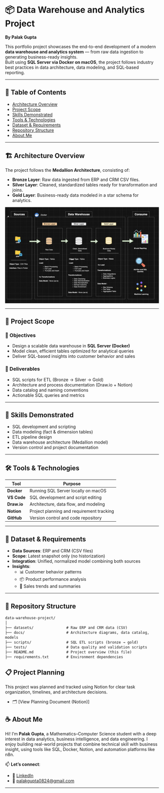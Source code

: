 # 📦 Data Warehouse and Analytics Project  
**By Palak Gupta**

This portfolio project showcases the end-to-end development of a modern **data warehouse and analytics system** — from raw data ingestion to generating business-ready insights.  
Built using **SQL Server via Docker on macOS**, the project follows industry best practices in data architecture, data modeling, and SQL-based reporting.

---

## 📌 Table of Contents
- [Architecture Overview](#architecture-overview)
- [Project Scope](#project-scope)
- [Skills Demonstrated](#skills-demonstrated)
- [Tools & Technologies](#tools--technologies)
- [Dataset & Requirements](#dataset--requirements)
- [Repository Structure](#repository-structure)
- [About Me](#about-me)

---

## 🏗️ Architecture Overview

The project follows the **Medallion Architecture**, consisting of:

- **Bronze Layer**: Raw data ingested from ERP and CRM CSV files.
- **Silver Layer**: Cleaned, standardized tables ready for transformation and joins.
- **Gold Layer**: Business-ready data modeled in a star schema for analytics.

![Data Warehouse Architecture](SQL-Data%20Warehouse%20Project-Docker.png)


---

## 📖 Project Scope

### 🎯 Objectives
- Design a scalable data warehouse in **SQL Server (Docker)**
- Model clean, efficient tables optimized for analytical queries
- Deliver SQL-based insights into customer behavior and sales

### 🔧 Deliverables
- SQL scripts for ETL (Bronze → Silver → Gold)
- Architecture and process documentation (Draw.io + Notion)
- Data catalog and naming conventions
- Actionable SQL queries and metrics

---

## 🧠 Skills Demonstrated

- SQL development and scripting  
- Data modeling (fact & dimension tables)  
- ETL pipeline design  
- Data warehouse architecture (Medallion model)  
- Version control and project documentation  

---

## 🛠️ Tools & Technologies

| Tool       | Purpose                                 |
|------------|------------------------------------------|
| **Docker** | Running SQL Server locally on macOS      |
| **VS Code**| SQL development and script editing       |
| **Draw.io**| Architecture, data flow, and modeling    |
| **Notion** | Project planning and requirement tracking|
| **GitHub** | Version control and code repository      |

---

## 🚀 Dataset & Requirements

- **Data Sources**: ERP and CRM (CSV files)
- **Scope**: Latest snapshot only (no historization)
- **Integration**: Unified, normalized model combining both sources
- **Insights**:
  - 📊 Customer behavior patterns  
  - 📦 Product performance analysis  
  - 💸 Sales trends and summaries  

---

## 📂 Repository Structure
```text
data-warehouse-project/
│
├── datasets/               # Raw ERP and CRM data (CSV)
├── docs/                   # Architecture diagrams, data catalog, models
├── scripts/                # SQL ETL scripts (bronze → gold)
├── tests/                  # Data quality and validation scripts
├── README.md               # Project overview (this file)
├── requirements.txt        # Environment dependencies

```

## 📋 Project Planning

This project was planned and tracked using Notion for clear task organization, timelines, and architecture decisions.

- 🗂️ [View Planning Document (Notion)]

## ☕ About Me

Hi! I’m **Palak Gupta**, a Mathematics–Computer Science student with a deep interest in data analytics, business intelligence, and data engineering. I enjoy building real-world projects that combine technical skill with business insight, using tools like SQL, Docker, Notion, and automation platforms like n8n.

📫 **Let’s connect**:  
- 🔗 [LinkedIn](https://www.linkedin.com/in/palakgupta28/)  
- 📧 [palakgupta0824@gmail.com](mailto:palakgupta0824@gmail.com)  

---

